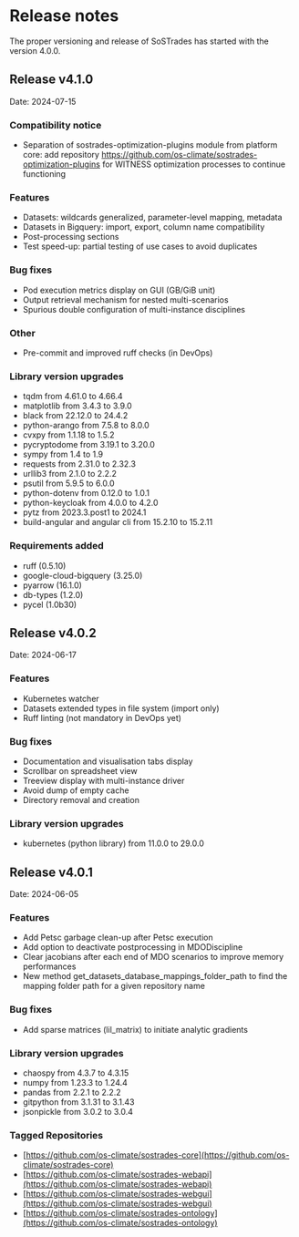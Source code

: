 # Release notes

The proper versioning and release of SoSTrades has started with the version 4.0.0.

## Release v4.1.0 
Date: 2024-07-15

### Compatibility notice
* Separation of sostrades-optimization-plugins module from platform core: add repository https://github.com/os-climate/sostrades-optimization-plugins for WITNESS optimization processes to continue functioning

### Features
* Datasets: wildcards generalized, parameter-level mapping, metadata
* Datasets in Bigquery: import, export, column name compatibility
* Post-processing sections
* Test speed-up: partial testing of use cases to avoid duplicates

### Bug fixes
* Pod execution metrics display on GUI (GB/GiB unit)
* Output retrieval mechanism for nested multi-scenarios
* Spurious double configuration of multi-instance disciplines

### Other
* Pre-commit and improved ruff checks (in DevOps)

### Library version upgrades
* tqdm from 4.61.0 to 4.66.4
* matplotlib from 3.4.3 to 3.9.0
* black from 22.12.0 to 24.4.2
* python-arango from 7.5.8 to 8.0.0
* cvxpy from 1.1.18 to 1.5.2 
* pycryptodome from 3.19.1 to 3.20.0
* sympy from 1.4 to 1.9
* requests from 2.31.0 to 2.32.3
* urllib3 from 2.1.0 to 2.2.2
* psutil from 5.9.5 to 6.0.0
* python-dotenv from 0.12.0 to 1.0.1
* python-keycloak from 4.0.0 to 4.2.0
* pytz from 2023.3.post1 to 2024.1 
* build-angular and angular cli from 15.2.10 to 15.2.11

### Requirements added
* ruff (0.5.10)
* google-cloud-bigquery (3.25.0)
* pyarrow (16.1.0)
* db-types (1.2.0)
* pycel (1.0b30)

## Release v4.0.2
Date: 2024-06-17

### Features

* Kubernetes watcher
* Datasets extended types in file system (import only)
* Ruff linting (not mandatory in DevOps yet)

### Bug fixes

* Documentation and visualisation tabs display
* Scrollbar on spreadsheet view
* Treeview display with multi-instance driver
* Avoid dump of empty cache
* Directory removal and creation

### Library version upgrades

* kubernetes (python library) from 11.0.0 to 29.0.0

## Release v4.0.1
Date: 2024-06-05

### Features

* Add Petsc garbage clean-up after Petsc execution
* Add option to deactivate postprocessing in MDODiscipline
* Clear jacobians after each end of MDO scenarios to improve memory performances
* New method get_datasets_database_mappings_folder_path to find the mapping folder path for a given repository name

### Bug fixes

* Add sparse matrices (lil_matrix) to initiate analytic gradients

### Library version upgrades

* chaospy from 4.3.7 to 4.3.15
* numpy from 1.23.3 to 1.24.4
* pandas from 2.2.1 to 2.2.2
* gitpython from 3.1.31 to 3.1.43
* jsonpickle from 3.0.2 to 3.0.4

### Tagged Repositories

* [https://github.com/os-climate/sostrades-core](https://github.com/os-climate/sostrades-core)
* [https://github.com/os-climate/sostrades-webapi](https://github.com/os-climate/sostrades-webapi)
* [https://github.com/os-climate/sostrades-webgui](https://github.com/os-climate/sostrades-webgui)
* [https://github.com/os-climate/sostrades-ontology](https://github.com/os-climate/sostrades-ontology)